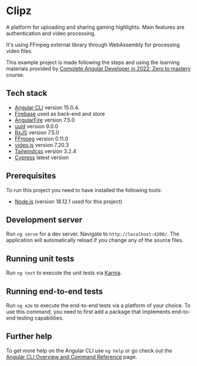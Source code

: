 # Clipz

A platform for uploading and sharing gaming highlights. Main features are authentication and video processing.

It's using FFmpeg external library through WebAssembly for processing video files.

This example project is made following the steps and using the learning materials provided by [Complete Angular Developer in 2022: Zero to mastery](https://www.udemy.com/course-dashboard-redirect/?course_id=4403121) course.

## Tech stack
* [Angular CLI](https://github.com/angular/angular-cli) version 15.0.4.
* [Firebase](https://firebase.google.com/) used as back-end and store
* [AngularFire](https://github.com/angular/angularfire) version 7.5.0
* [uuid](https://github.com/uuidjs/uuid) version 9.0.0
* [RxJS](https://rxjs.dev/) version 7.5.0
* [FFmpeg](https://ffmpeg.org/) version 0.11.0
* [video.js](https://videojs.com/) version 7.20.3
* [Tailwindcss](https://tailwindcss.com/) version 3.2.4
* [Cypress](https://www.cypress.io/) latest version

## Prerequisites

To run this project you need to have installed the following tools:
* [Node.js](https://nodejs.org/en/) (version 18.12.1 used for this project)

## Development server

Run `ng serve` for a dev server. Navigate to `http://localhost:4200/`. The application will automatically reload if you change any of the source files.

## Running unit tests

Run `ng test` to execute the unit tests via [Karma](https://karma-runner.github.io).

## Running end-to-end tests

Run `ng e2e` to execute the end-to-end tests via a platform of your choice. To use this command, you need to first add a package that implements end-to-end testing capabilities.

## Further help

To get more help on the Angular CLI use `ng help` or go check out the [Angular CLI Overview and Command Reference](https://angular.io/cli) page.
